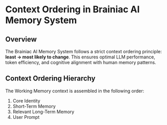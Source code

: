 # Context Ordering in Brainiac AI Memory System

## Overview

The Brainiac AI Memory System follows a strict context ordering principle: **least → most likely to change**. This ensures optimal LLM performance, token efficiency, and cognitive alignment with human memory patterns.

## Context Ordering Hierarchy

The Working Memory context is assembled in the following order:

1. Core Identity
2. Short-Term Memory
3. Relevant Long-Term Memory
4. User Prompt
